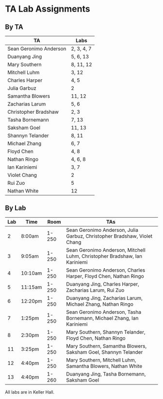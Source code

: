 # TA Lab Assignments

## By TA

| TA | Labs |
| -- | ---- |
| Sean Geronimo Anderson | 2, 3, 4, 7 |
| Duanyang Jing | 5, 6, 13 |
| Mary Southern | 8, 11, 12 |
| Mitchell Luhm | 3, 12 |
| Charles Harper | 4, 5 |
| Julia Garbuz | 2 |
| Samantha Blowers | 11, 12 |
| Zacharias Larum | 5, 6 |
| Christopher Bradshaw | 2, 3 |
| Tasha Bornemann | 7, 13 |
| Saksham Goel | 11, 13 |
| Shannyn Telander | 8, 11 |
| Michael Zhang | 6, 7 |
| Floyd Chen | 4, 8 |
| Nathan Ringo | 4, 6, 8 |
| Ian Kariniemi | 3, 7 |
| Violet Chang | 2 |
| Rui Zuo | 5 |
| Nathan White | 12 |

## By Lab

| Lab | Time    | Room  | TAs |
| --- | ------- | ----- | --- |
| 2   |  8:00am | 1-250 | Sean Geronimo Anderson, Julia Garbuz, Christopher Bradshaw, Violet Chang |
| 3   |  9:05am | 1-250 | Sean Geronimo Anderson, Mitchell Luhm, Christopher Bradshaw, Ian Kariniemi |
| 4   | 10:10am | 1-250 | Sean Geronimo Anderson, Charles Harper, Floyd Chen, Nathan Ringo |
| 5   | 11:15am | 1-250 | Duanyang Jing, Charles Harper, Zacharias Larum, Rui Zuo |
| 6   | 12:20pm | 1-250 | Duanyang Jing, Zacharias Larum, Michael Zhang, Nathan Ringo |
| 7   |  1:25pm | 1-250 | Sean Geronimo Anderson, Tasha Bornemann, Michael Zhang, Ian Kariniemi |
| 8   |  2:30pm | 1-250 | Mary Southern, Shannyn Telander, Floyd Chen, Nathan Ringo |
| 11  |  3:25pm | 1-250 | Mary Southern, Samantha Blowers, Saksham Goel, Shannyn Telander |
| 12  |  4:40pm | 1-250 | Mary Southern, Mitchell Luhm, Samantha Blowers, Nathan White |
| 13  |  4:40pm | 1-260 | Duanyang Jing, Tasha Bornemann, Saksham Goel |

All labs are in Keller Hall.
